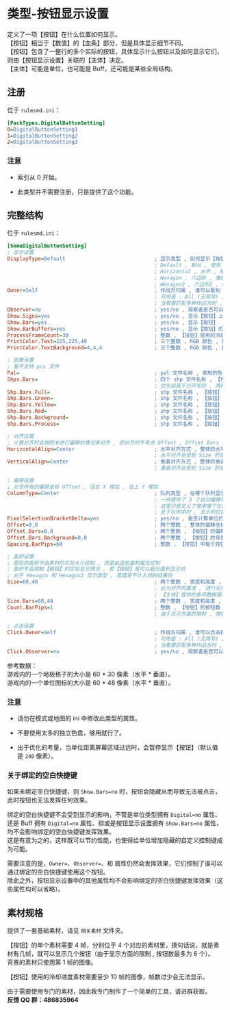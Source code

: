 # 类型-按钮显示设置

定义了一项【按钮】在什么位置如何显示。  
【按钮】相当于【数值】的【血条】部分，但是具体显示细节不同。  
【按钮】包含了一整行的多个实际的按钮，具体显示什么按钮以及如何显示它们，则由【按钮显示设置】关联的【主体】决定。  
【主体】可能是单位，也可能是 Buff，还可能是某些全局结构。



## 注册

位于 `rulesmd.ini`：

```ini
[PackTypes.DigitalButtonSetting]
0=DigitalButtonSetting1
1=DigitalButtonSetting2
2=DigitalButtonSetting3
```

### 注意

* 索引从 0 开始。

* 此类型并不需要注册，只是提供了这个功能。



## 完整结构

位于 `rulesmd.ini`：

```ini
[SomeDigitalButtonSetting]
; 显示设置
DisplayType=Default                             ; 显示类型 , 如何显示【按钮】 , 具体显示的【按钮】取决于提供数值的【主体】 , 默认值是 Default (不区分大小写)
                                                ; Default , 默认 , 使用【主体】规定的默认项目
                                                ; Horizontal , 水平 , 横着显示【按钮】
                                                ; Hexagon , 六边形 , 像建筑血条那样的倾斜
                                                ; Hexagon2 , 六边形2 , 像建筑血条那样的倾斜 , 只不过是在右侧的
Owner=Self                                      ; 作战方归属 , 谁可以看到
                                                ; 可用值 : All (无简写) , Self | S , Allies | A , Enemies | E , Neutral | N , 默认值是 Self (不区分大小写)
                                                ; 当需要匹配多种作战方时 , 多个值之间使用 "," 字符连接即可 , 栗如同时匹配己方和敌方 : Self,Enemies 或 S,E (简写可以混用 , 不要有空格)
Observer=no                                     ; yes/no , 观察者是否可以看到 , 默认值是 no
Show.Signs=yes                                  ; yes/no , 显示【按钮】上的字 , 有些种类的按钮是有字的 , 默认值是 yes
Show.Bars=yes                                   ; yes/no , 显示【按钮】 , 默认值是 yes
Show.BarBuffers=yes                             ; yes/no , 显示【按钮】的缓冲残影 (就是进度条 , 性能略微低一点) , 默认值是 yes
ProcessFrameCount=30                            ; 整数 , 【按钮】使用的冷却进度素材的帧数 , 最少 10 帧 , 默认值是 30 (参考于提供的基础素材) , 单位 : 帧
PrintColor.Text=225,225,40                      ; 三个整数 , RGB 颜色 , 按钮上文本的颜色 , 默认值是 225,225,40
PrintColor.TextBackground=4,4,4                 ; 三个整数 , RGB 颜色 , 按钮上文本背景的颜色 , 默认值是 4,4,4

; 图像设置
; 暂不支持 pcx 文件
Pal=                                            ; pal 文件名称 , 使用的色盘 , 不含后缀名 , 默认值是 palette (即使用默认色盘)
Shps.Bars=                                      ; 四个 shp 文件名称 , 【按钮】使用的【正常】【停留】【点击】【禁用】素材 , 不含后缀名 , 默认值是 空 (即不显示)
                                                ; 优先级高于分开写的 , 两种方式二选一 , 只写一个时则全部相同
Shp.Bars.Full=                                  ; shp 文件名称 , 【按钮】使用的【正常】素材 , 不含后缀名 , 默认值是 空 (即不显示)
Shp.Bars.Green=                                 ; shp 文件名称 , 【按钮】使用的【停留】素材 , 不含后缀名 , 默认值是 空 (即不显示)
Shp.Bars.Yellow=                                ; shp 文件名称 , 【按钮】使用的【点击】素材 , 不含后缀名 , 默认值是 空 (即不显示)
Shp.Bars.Red=                                   ; shp 文件名称 , 【按钮】使用的【禁用】素材 , 不含后缀名 , 默认值是 空 (即不显示)
Shp.Bars.Background=                            ; shp 文件名称 , 【按钮】使用的背景素材 , 不含后缀名 , 默认值是 空 (即不显示)
Shp.Bars.Process=                               ; shp 文件名称 , 【按钮】使用的冷却进度素材 , 不含后缀名 , 默认值是 空 (即不显示)

; 对齐设置
; 计算对齐时会按照未进行偏移的情况来对齐 , 即对齐时不考虑 Offset , Offset.Bars 两个属性
HorizontalAlign=Center                          ; 水平对齐方式 , 整体的水平对齐 , 可用值 : Left , Right , Center , 默认值是 Center (不区分大小写)
                                                ; 水平对齐会受到 Size 的宽度的影响 , Left = 从最左端向右绘制 , Right = 从最右端向左绘制 , Center = 从中间向左右绘制 , 不涉及水平翻转
VerticalAlign=Center                            ; 垂直对齐方式 , 整体的垂直对齐 , 可用值 : Top , Bottom , Center , 默认值是 Center (不区分大小写)
                                                ; 垂直对齐会受到 Size 的高度的影响 , Top = 从最顶端向下绘制 , Bottom = 从最底端向上绘制 , Center = 从中间向上下绘制 , 不涉及垂直翻转

; 偏移设置
; 对于所有的偏移坐标 Offset , 往右 X 增加 , 往上 Y 增加
ColumnType=Center                               ; 队列类型 , 在哪个队列显示【按钮】 (用于自动偏移) , 可用值 : Left , Right , Center , None , 默认值是 Center (不区分大小写)
                                                ; 一共提供了 3 个自动偏移队列 , Left = 建筑血条位置 , Right = 建筑血条的水平镜像位置 (建筑右侧) , Center = 步兵和载具血条位置
                                                ; 这里只是定义了使用哪个位置队列 , 并不限制单位类型 , 建筑也可以使用 Center , 步兵和载具也可以使用 Left 和 Right
                                                ; 处于队列中时 , 显示的位置会自动进行额外的偏移 , 若 ColumnType=None 则不进行额外的偏移
PixelSelectionBracketDelta=yes                  ; yes/no , 是否计算单位的 PixelSelectionBracketDelta 属性的值 , 默认值是 yes
Offset=0,0                                      ; 两个整数 , 整体的偏移坐标 , 默认值是 0,0 , 单位 : 像素
Offset.Bars=0,0                                 ; 两个整数 , 【按钮】的偏移坐标 , 默认值是 0,0 , 单位 : 像素
Offset.Bars.Background=0,0                      ; 两个整数 , 【按钮】的背景的额外偏移坐标 , 在【按钮】的偏移坐标基础上进行偏移 , 默认值是 0,0 , 单位 : 像素
Spacing.BarPips=60                              ; 整数 , 【按钮】中每个按钮的间距 , 0 = 重叠在一起 , 负数 = 从右往左排列 , 默认值是 60 (参考于提供的基础素材) , 单位 : 像素

; 面积设置
; 图形的面积不由素材的实际大小控制 , 而是由这些面积属性控制
; 面积不会限制【按钮】的实际显示情况 , 即【按钮】是可以超出面积显示的
; 对于 Hexagon 和 Hexagon2 显示类型 , 高度是不计入倾斜结果的
Size=60,48                                      ; 两个整数 , 宽度和高度 ,  负数或 0 = 使用【主体】提供的数据 , 默认值是 60,48 (参考于提供的基础素材) , 单位 : 像素/格 (对应侧的边长)
                                                ; 此为对齐的基准 , 进行对齐时会以 Size 为空间进行对齐
                                                ; 【主体】提供的各项数据是适用于【血条】的 , 还请注意
Size.Bars=60,48                                 ; 两个整数 , 宽度和高度 , 用于确定【按钮】的空间 , 小于 0 按 0 算 , 默认值是 60,48 (参考于提供的基础素材) , 单位 : 像素
Count.BarPips=1                                 ; 整数 , 【按钮】的按钮数 , 固定值 , 小于 0 按 0 算 , 默认值是 1 (参考于提供的基础素材) , 单位 : 个
                                                ; 由于显示方面的限制 , 按钮数最多为 6 个

; 点击设置
Click.Owner=Self                                ; 作战方归属 , 谁可以点击按钮
                                                ; 可用值 : All (无简写) , Self | S , Allies | A , Enemies | E , Neutral | N , 默认值是 Self (不区分大小写)
                                                ; 当需要匹配多种作战方时 , 多个值之间使用 "," 字符连接即可 , 栗如同时匹配己方和敌方 : Self,Enemies 或 S,E (简写可以混用 , 不要有空格)
Click.Observer=no                               ; yes/no , 观察者是否可以点击按钮 , 默认值是 no
```

参考数据：  
游戏内的一个地板格子的大小是 60 * 30 像素（水平 * 垂直）。  
游戏内的一个单位图标的大小是 60 * 48 像素（水平 * 垂直）。

### 注意

* 请勿在模式或地图的 ini 中修改此类型的属性。

* 不要使用太多的独立色盘，够用就行了。

* 出于优化的考量，当单位距离屏幕区域过远时，会暂停显示【按钮】（默认值是 `240` 像素）。

### 关于绑定的空白快捷键

如果未绑定空白快捷键，则 `Show.Bars=no` 时，按钮会隐藏从而导致无法被点击，此时按钮也无法发挥任何效果。

绑定的空白快捷键不会受到显示的影响，不管是单位类型拥有 `Digital=no` 属性、还是 Buff 拥有 `Digital=no` 属性、抑或是按钮显示设置拥有 `Show.Bars=no` 属性，均不会影响绑定的空白快捷键发挥效果。  
这是有意为之的，这样既可以节约性能，也使得给单位增加隐藏的自定义控制键成为可能。

需要注意的是，`Owner=`、`Observer=`、和  属性仍然会发挥效果，它们控制了谁可以通过绑定的空白快捷键使用这个按钮。  
除此之外，按钮显示设置中的其他属性均不会影响绑定的空白快捷键发挥效果（这些属性均可以省略）。



## 素材规格

提供了一套基础素材，请见 `相关素材` 文件夹。

【按钮】的单个素材需要 4 帧，分别位于 4 个对应的素材里，换句话说，就是素材有几帧，就可以显示几个按钮（由于显示方面的限制 , 按钮数最多为 6 个）。  
背景的素材只使用第 1 帧的图像。

【按钮】使用的冷却进度素材需要至少 10 帧的图像，帧数过少会无法显示。

由于需要使用专门的素材，因此我专门制作了一个简单的工具，请进群获取。  
**反馈 QQ 群：486835964**